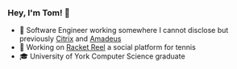 ### Hey, I'm Tom! 👋

- 💼 Software Engineer working somewhere I cannot disclose but previously [Citrix](https://www.citrix.com) and [Amadeus](https://amadeus.com)
- 🎾 Working on [Racket Reel](https://github.com/racketreel) a social platform for tennis
- 🎓 University of York Computer Science graduate
